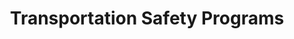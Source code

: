 ---
  slug: "/transportationsafetyprograms"
  title: Transportation Safety Programs 
  focusAreas: [Transportation]
  principles: [Equity,Resiliency]
  seeOther: [Community Shuttle Programs,Transportation Safety Programs]
  trackingProgressLinks: [Roadway Safety,Bridge Conditions,Pavement Conditions]
---